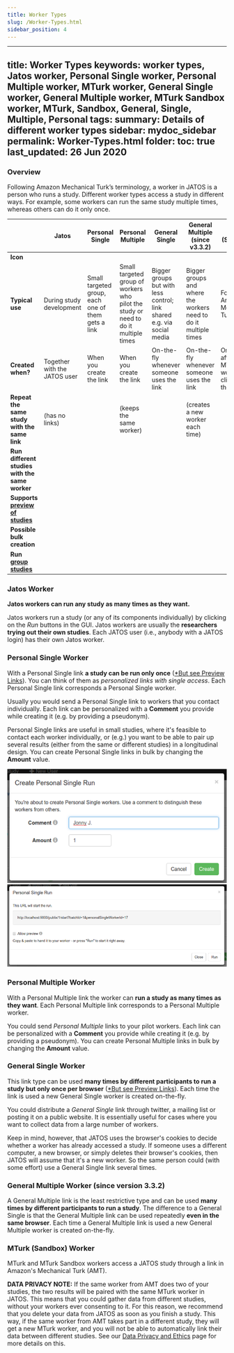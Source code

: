 ```yaml
---
title: Worker Types
slug: /Worker-Types.html
sidebar_position: 4
---
```

---
title: Worker Types
keywords: worker types, Jatos worker, Personal Single worker, Personal Multiple worker, MTurk worker, General Single worker, General Multiple worker, MTurk Sandbox worker, MTurk, Sandbox, General, Single, Multiple, Personal
tags:
summary: Details of different worker types 
sidebar: mydoc_sidebar
permalink: Worker-Types.html
folder:
toc: true
last_updated: 26 Jun 2020
---

### Overview
Following Amazon Mechanical Turk’s terminology, a worker in JATOS is a person who runs a study. Different worker types access a study in different ways. For example, some workers can run the same study multiple times, whereas others can do it only once.

| | Jatos             | Personal Single   | Personal Multiple | General Single    | General Multiple (since v3.3.2)  | MTurk (Sandbox)            |
|-|-------------------|-------------------|-------------------|-------------------|-------------------|------------------|
| **Icon** | <span className="glyphicon glyphicon-wrench glyphicon-jatos"></span> | <span className="glyphicon glyphicon-leaf glyphicon-personal-single"></span> | <span className="glyphicon glyphicon-tree-deciduous glyphicon-personal-multiple"></span> | <span className="glyphicon glyphicon-glass glyphicon-general-single"></span> | <span className="glyphicon glyphicon-asterisk glyphicon-general-multiple"></span> | <span className="glyphicon glyphicon-knight glyphicon-mturk"></span> |
| **Typical use** | During study development | Small targeted group, each one of them gets a link | Small targeted group of workers who pilot the study or need to do it multiple times | Bigger groups but with less control; link shared e.g. via social media | Bigger groups and where the workers need to do it multiple times | For Amazon Mechanical Turk |
| **Created when?** | Together with the JATOS user | When you create the link | When you create the link | On-the-fly whenever someone uses the link | On-the-fly whenever someone uses the link | On-the-fly after a MTurk worker clicked on the HIT link |
| **Repeat the same study with the same link** | (has no links) | <span className="glyphicon glyphicon-remove-sign"></span> | <span className="glyphicon glyphicon-ok-sign"></span>(keeps the same worker) | <span className="glyphicon glyphicon-remove-sign"></span> | <span className="glyphicon glyphicon-ok-sign"></span>(creates a new worker each time)| <span className="glyphicon glyphicon-ok-sign"></span> |
| **Run different studies with the same worker** | <span className="glyphicon glyphicon-ok-sign"></span> | <span className="glyphicon glyphicon-remove-sign"></span> | <span className="glyphicon glyphicon-remove-sign"></span> | <span className="glyphicon glyphicon-remove-sign"></span> | <span className="glyphicon glyphicon-remove-sign"></span> | <span className="glyphicon glyphicon-ok-sign"></span> |
| **Supports [preview of studies](Worker-Types.html#preview-links)** | <span className="glyphicon glyphicon-remove-sign"></span> | <span className="glyphicon glyphicon-ok-sign"></span> | <span className="glyphicon glyphicon-remove-sign"></span> | <span className="glyphicon glyphicon-ok-sign"></span> | <span className="glyphicon glyphicon-remove-sign"></span> | <span className="glyphicon glyphicon-remove-sign"></span> |
| **Possible bulk creation** | <span className="glyphicon glyphicon-remove-sign"></span> | <span className="glyphicon glyphicon-ok-sign"></span> | <span className="glyphicon glyphicon-ok-sign"></span> | <span className="glyphicon glyphicon-remove-sign"></span> | <span className="glyphicon glyphicon-remove-sign"></span> | <span className="glyphicon glyphicon-remove-sign"></span> |
| **Run [group studies](Example-Group-Studies)** | <span className="glyphicon glyphicon-ok-sign"></span> | <span className="glyphicon glyphicon-ok-sign"></span> | <span className="glyphicon glyphicon-ok-sign"></span> | <span className="glyphicon glyphicon-ok-sign"></span> | <span className="glyphicon glyphicon-ok-sign"></span> | <span className="glyphicon glyphicon-ok-sign"></span> |


### <span className="glyphicon glyphicon-wrench glyphicon-jatos"></span> Jatos Worker 

**Jatos workers can run any study as many times as they want.**

Jatos workers run a study (or any of its components individually) by clicking on the _Run_ buttons in the GUI. Jatos workers are usually the **researchers trying out their own studies**. Each JATOS user (i.e., anybody with a JATOS login) has their own Jatos worker.  


### <span className="glyphicon glyphicon-leaf glyphicon-personal-single"></span> Personal Single Worker 

With a Personal Single link **a study can be run only once** ([*But see Preview Links](#preview-links)). You can think of them as _personalized links with single access_. Each Personal Single link corresponds a Personal Single worker.

Usually you would send a Personal Single link to workers that you contact individually. Each link can be personalized with a **Comment** you provide while creating it (e.g. by providing a pseudonym).

Personal Single links are useful in small studies, where it's feasible to contact each worker individually, or (e.g.) you want to be able to pair up several results (either from the same or different studies) in a longitudinal design. You can create Personal Single links in bulk by changing the **Amount** value.

![GUI Screenshot](/img/create_personal_single_run.png)
![GUI Screenshot](/img/view_personal_single_run.png)


### <span className="glyphicon glyphicon-tree-deciduous glyphicon-personal-multiple"></span> Personal Multiple Worker

With a Personal Multiple link the worker can **run a study as many times as they want**. Each Personal Multiple link corresponds to a Personal Multiple worker.

You could send _Personal Multiple_ links to your pilot workers. Each link can be personalized with a **Comment** you provide while creating it (e.g. by providing a pseudonym). You can create Personal Multiple links in bulk by changing the **Amount** value.


### <span className="glyphicon glyphicon-glass glyphicon-general-single"></span> General Single Worker

This link type can be used **many times by different participants to run a study but only once per browser** ([*But see Preview Links](#preview-links)). Each time the link is used a new General Single worker is created on-the-fly.

You could distribute a _General Single_ link through twitter, a mailing list or posting it on a public website. It is essentially useful for cases where you want to collect data from a large number of workers. 

Keep in mind, however, that JATOS uses the browser's cookies to decide whether a worker has already accessed a study. If someone uses a different computer, a new browser, or simply deletes their browser's cookies, then JATOS will assume that it's a new worker. So the same person could (with some effort) use a General Single link several times.


### <span className="glyphicon glyphicon-asterisk glyphicon-general-multiple"></span> General Multiple Worker (since version 3.3.2)

A General Multiple link is the least restrictive type and can be used **many times by different participants to run a study**. The difference to a General Single is that the General Multiple link can be used repeatedly **even in the same browser**. Each time a General Multiple link is used a new General Multiple worker is created on-the-fly.


### <span className="glyphicon glyphicon-knight glyphicon-mturk"></span> MTurk (Sandbox) Worker

MTurk and MTurk Sandbox workers access a JATOS study through a link in Amazon's Mechanical Turk (AMT).

**DATA PRIVACY NOTE:** If the same worker from AMT does two of your studies, the two results will be paired with the same MTurk worker in JATOS. This means that you could gather data from different studies, without your workers ever consenting to it. For this reason, we recommend that you delete your data from JATOS as soon as you finish a study. This way, if the same worker from AMT takes part in a different study, they will get a new MTurk worker, and you will not be able to automatically link their data between different studies. See our [Data Privacy and Ethics](Data-Privacy-and-Ethics) page for more details on this.

